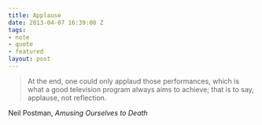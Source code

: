 ```yaml
---
title: Applause
date: 2013-04-07 16:39:00 Z
tags:
- note
- quote
- featured
layout: post
---
```


> At the end, one could only applaud those performances, which is what a
> good television program always aims to achieve; that is to say,
> applause, not reflection.

Neil Postman, *Amusing Ourselves to Death*
